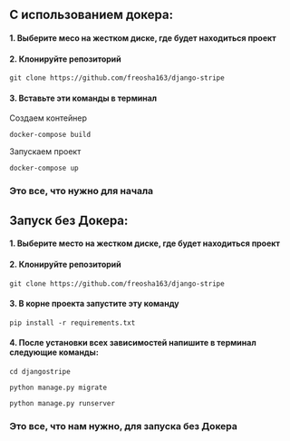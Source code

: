 ## С использованием докера:
#### 1. Выберите месо на жестком диске, где будет находиться проект

#### 2. Клонируйте репозиторий

    git clone https://github.com/freosha163/django-stripe

#### 3. Вставьте эти команды в терминал
Создаем контейнер

    docker-compose build

Запускаем проект

    docker-compose up

### Это все, что нужно для начала


## Запуск без Докера:
#### 1. Выберите место на жестком диске, где будет находиться проект

#### 2. Клонируйте репозиторий

    git clone https://github.com/freosha163/django-stripe

#### 3. В корне проекта запустите эту команду

    pip install -r requirements.txt

#### 4. После установки всех зависимостей напишите в терминал следующие команды:
    
    cd djangostripe 

    python manage.py migrate

    python manage.py runserver

### Это все, что нам нужно, для запуска без Докера